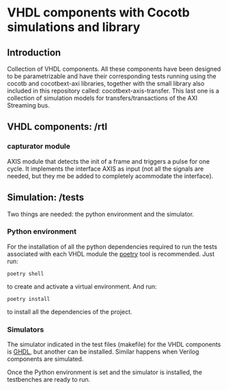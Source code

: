 # VHDL components with Cocotb simulations and library

## Introduction

Collection of VHDL components. All these components have been designed to be parametrizable and have their corresponding tests running using the cocotb and cocotbext-axi libraries, together with the small library also included in this repository called: cocotbext-axis-transfer. This last one is a collection of simulation models for transfers/transactions of the AXI Streaming bus. 

## VHDL components: /rtl

### capturator module
AXIS module that detects the init of a frame and triggers a pulse for one cycle. It implements the interface AXIS as input (not all the signals are needed, but they me be added to completely acommodate the interface).

## Simulation: /tests

Two things are needed: the python environment and the simulator.

### Python environment

For the installation of all the python dependencies required to run the tests associated with each VHDL module the [poetry](https://python-poetry.org/) tool is recommended. Just run:
```
poetry shell
```
to create and activate a virtual environment. And run:
```
poetry install
```
to install all the dependencies of the project.

### Simulators

The simulator indicated in the test files (makefile) for the VHDL components is [GHDL](https://github.com/ghdl/ghd), but another can be installed. Similar happens when Verilog components are simulated.


Once the Python environment is set and the simulator is installed, the testbenches are ready to run.